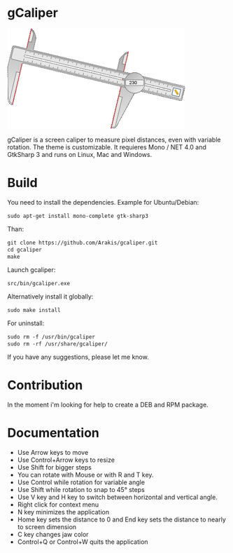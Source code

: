 gCaliper
========

![screenshot](media/screenshot.png)

gCaliper is a screen caliper to measure pixel distances, even with variable rotation. The theme is customizable. It requieres Mono / NET 4.0 and GtkSharp 3 and runs on Linux, Mac and Windows.

Build
=====
You need to install the dependencies. Example for Ubuntu/Debian:
```
sudo apt-get install mono-complete gtk-sharp3
```
Than:
```
git clone https://github.com/Arakis/gcaliper.git
cd gcaliper
make
```
Launch gcaliper:
```
src/bin/gcaliper.exe
```
Alternatively install it globally:
```
sudo make install
```
For uninstall:
```
sudo rm -f /usr/bin/gcaliper
sudo rm -rf /usr/share/gcaliper/
```

If you have any suggestions, please let me know.

Contribution
============
In the moment i'm looking for help to create a DEB and RPM package.

Documentation
=============

* Use Arrow keys to move
* Use Control+Arrow keys to resize
* Use Shift for bigger steps
* You can rotate with Mouse or with R and T key.
* Use Control while rotation for variable angle
* Use Shift while rotation to snap to 45° steps
* Use V key and H key to switch between horizontal and vertical angle.
* Right click for context menu
* N key minimizes the application
* Home key sets the distance to 0 and End key sets the distance to nearly to screen dimension
* C key changes jaw color
* Control+Q or Control+W quits the application
